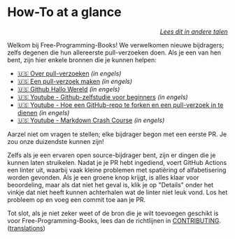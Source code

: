 # How-To at a glance

<div align="right" markdown="1">

*[Lees dit in andere talen](../README.md#translations)*

</div>

Welkom bij Free-Programming-Books! We verwelkomen nieuwe bijdragers; zelfs degenen die hun allereerste pull-verzoeken doen. Als je een van hen bent, zijn hier enkele bronnen die je kunnen helpen:

* [:us: Over pull-verzoeken](https://help.github.com/articles/about-pull-requests/) *(in engels)*
* [:us: Een pull-verzoek maken](https://docs.github.com/en/free-pro-team@latest/github/collaborating-with-issues-and-pull-requests/creating-a-pull-request) *(in engels)*
* [:us: Github Hallo Wereld](https://guides.github.com/activities/hello-world/) *(in engels)*
* [:us: Youtube - Github-zelfstudie voor beginners](https://www.youtube.com/watch?v=0fKg7e37bQE) *(in engels)*
* [:us: Youtube - Hoe een GitHub-repo te forken en een pull-verzoek in te dienen](https://www.youtube.com/watch?v=G1I3HF4YWEw) *(in engels)*
* [:us: Youtube - Markdown Crash Course](https://www.youtube.com/watch?v=HUBNt18RFbo) *(in engels)*


Aarzel niet om vragen te stellen; elke bijdrager begon met een eerste PR. Je zou onze duizendste kunnen zijn!

Zelfs als je een ervaren open source-bijdrager bent, zijn er dingen die je kunnen laten struikelen. Nadat je je PR hebt ingediend, voert GitHub Actions een linter uit, waarbij vaak kleine problemen met spatiëring of alfabetisering worden gevonden. Als je een groene knop krijgt, is alles klaar voor beoordeling, maar als dat niet het geval is, klik je op "Details" onder het vinkje dat niet heeft kunnen achterhalen wat de linter niet leuk vond. Los het probleem op en voeg een commit toe aan je PR.

Tot slot, als je niet zeker weet of de bron die je wilt toevoegen geschikt is voor Free-Programming-Books, lees dan de richtlijnen in [CONTRIBUTING](CONTRIBUTING.md). ([translations](../README.md#translations))

